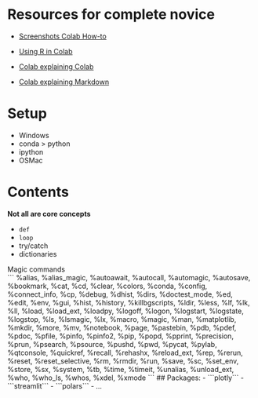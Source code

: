 
# Resources for complete novice

- [Screenshots Colab How-to](https://docs.google.com/presentation/d/1mTPV4Wqup52IBjfxC3nbBIzovJB-01w1g-l-kQH_Zrc/)
- [Using R in Colab](https://colab.research.google.com/drive/1YZXHoX3A8q-FtDrl94Z71lAn4jVYKwGW)

- [Colab explaining Colab](https://colab.research.google.com/github/Tanu-N-Prabhu/Python/blob/master/Cheat_sheet_for_Google_Colab.ipynb)
- [Colab explaining Markdown](https://colab.research.google.com/notebooks/markdown_guide.ipynb)


# Setup
- Windows
 - conda > python
 - ipython    
- OSMac

# Contents 


**Not all are core concepts**

- ```def```
- ```loop```
- try/catch
- dictionaries

<detail>
<summary>Magic commands</summary>
```
%alias, %alias_magic, %autoawait, %autocall, %automagic, %autosave, %bookmark, %cat, %cd, %clear, %colors, %conda, %config, %connect_info, %cp, %debug, %dhist, %dirs, %doctest_mode, %ed, %edit, %env, %gui, %hist, %history, %killbgscripts, %ldir, %less, %lf, %lk, %ll, %load, %load_ext, %loadpy, %logoff, %logon, %logstart, %logstate, %logstop, %ls, %lsmagic, %lx, %macro, %magic, %man, %matplotlib, %mkdir, %more, %mv, %notebook, %page, %pastebin, %pdb, %pdef, %pdoc, %pfile, %pinfo, %pinfo2, %pip, %popd, %pprint, %precision, %prun, %psearch, %psource, %pushd, %pwd, %pycat, %pylab, %qtconsole, %quickref, %recall, %rehashx, %reload_ext, %rep, %rerun, %reset, %reset_selective, %rm, %rmdir, %run, %save, %sc, %set_env, %store, %sx, %system, %tb, %time, %timeit, %unalias, %unload_ext, %who, %who_ls, %whos, %xdel, %xmode
```
</detail> 
## Packages:
  - ```plotly```
  - ```streamlit```
  - ```polars```
  - ...
